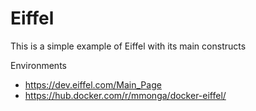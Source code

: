 # Eiffel
This is a simple example of Eiffel with its main constructs

Environments
- https://dev.eiffel.com/Main_Page
- https://hub.docker.com/r/mmonga/docker-eiffel/
